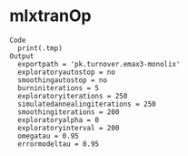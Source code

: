 # mlxtranOp

    Code
      print(.tmp)
    Output
      exportpath = 'pk.turnover.emax3-monolix'
      exploratoryautostop = no
      smoothingautostop = no
      burniniterations = 5
      exploratoryiterations = 250
      simulatedannealingiterations = 250
      smoothingiterations = 200
      exploratoryalpha = 0
      exploratoryinterval = 200
      omegatau = 0.95
      errormodeltau = 0.95

